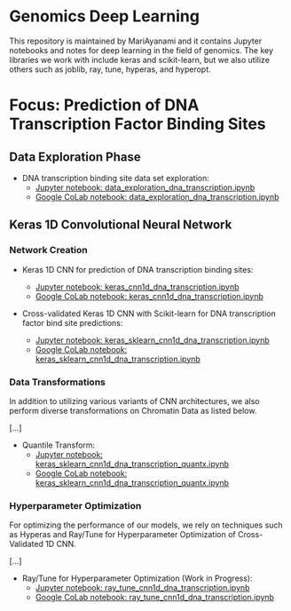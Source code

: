 # Genomics Deep Learning

This repository is maintained by MariAyanami and it contains Jupyter notebooks and notes for deep learning in the field of genomics. The key libraries we work with include keras and scikit-learn, but we also utilize others such as joblib, ray, tune, hyperas, and hyperopt.

# Focus: Prediction of DNA Transcription Factor Binding Sites

## Data Exploration Phase

* DNA transcription binding site data set exploration:
    * [Jupyter notebook: data_exploration_dna_transcription.ipynb](data_exploration_dna_transcription.ipynb)
    * [Google CoLab notebook: data_exploration_dna_transcription.ipynb](https://colab.research.google.com/github/MariAyanami/genomics-deep-learning/blob/master/data_exploration_dna_transcription.ipynb#)

## Keras 1D Convolutional Neural Network

### Network Creation

* Keras 1D CNN for prediction of DNA transcription binding sites:
    * [Jupyter notebook: keras_cnn1d_dna_transcription.ipynb](keras_cnn1d_dna_transcription.ipynb)
    * [Google CoLab notebook: keras_cnn1d_dna_transcription.ipynb](https://colab.research.google.com/github/MariAyanami/genomics-deep-learning/blob/master/keras_cnn1d_dna_transcription.ipynb#)

* Cross-validated Keras 1D CNN with Scikit-learn for DNA transcription factor bind site predictions:
    * [Jupyter notebook: keras_sklearn_cnn1d_dna_transcription.ipynb](keras_sklearn_cnn1d_dna_transcription.ipynb)
    * [Google CoLab notebook: keras_sklearn_cnn1d_dna_transcription.ipynb](https://colab.research.google.com/github/MariAyanami/genomics-deep-learning/blob/master/keras_sklearn_cnn1d_dna_transcription.ipynb#)

### Data Transformations

In addition to utilizing various variants of CNN architectures, we also perform diverse transformations on Chromatin Data as listed below.

[...]
* Quantile Transform:
    * [Jupyter notebook: keras_sklearn_cnn1d_dna_transcription_quantx.ipynb](keras_sklearn_cnn1d_dna_transcription_quantx.ipynb)
    * [Google CoLab notebook: keras_sklearn_cnn1d_dna_transcription_quantx.ipynb](https://colab.research.google.com/github/MariAyanami/genomics-deep-learning/blob/master/keras_sklearn_cnn1d_dna_transcription_quantx.ipynb)

### Hyperparameter Optimization

For optimizing the performance of our models, we rely on techniques such as Hyperas and Ray/Tune for Hyperparameter Optimization of Cross-Validated 1D CNN.

[...]
* Ray/Tune for Hyperparameter Optimization (Work in Progress):
    * [Jupyter notebook: ray_tune_cnn1d_dna_transcription.ipynb](ray_tune_cnn1d_dna_transcription.ipynb)
    * [Google CoLab notebook: ray_tune_cnn1d_dna_transcription.ipynb](https://colab.research.google.com/github/MariAyanami/genomics-deep-learning/blob/master/ray_tune_cnn1d_dna_transcription.ipynb#)